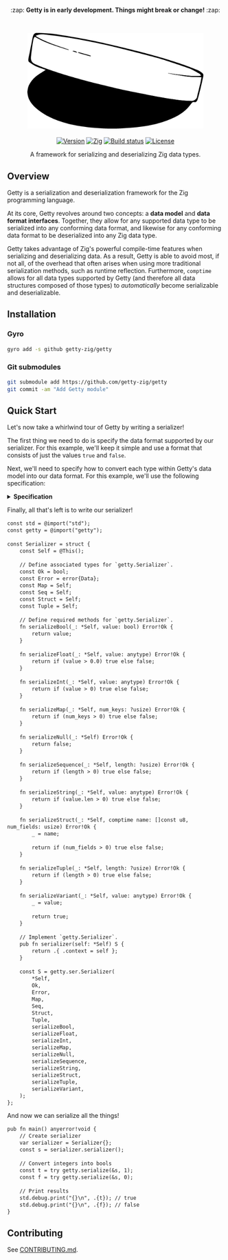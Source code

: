 <p align="center">:zap: <strong>Getty is in early development. Things might break or change!</strong> :zap:</p>
<br/>

<p align="center">
  <img alt="Getty" src="https://github.com/getty-zig/logo/blob/main/getty-solid.svg" width="410px">
  <br/>
  <br/>
  <a href="https://github.com/getty-zig/getty/releases/latest"><img alt="Version" src="https://img.shields.io/badge/version-N/A-e2725b.svg?style=flat-square"></a>
  <a href="https://ziglang.org/download"><img alt="Zig" src="https://img.shields.io/badge/zig-master-fd9930.svg?style=flat-square"></a>
  <a href="https://actions-badge.atrox.dev/getty-zig/getty/goto?ref=main"><img alt="Build status" src="https://img.shields.io/endpoint.svg?url=https%3A%2F%2Factions-badge.atrox.dev%2Fgetty-zig%2Fgetty%2Fbadge%3Fref%3Dmain&style=flat-square" /></a>
  <a href="https://github.com/getty-zig/getty/blob/main/LICENSE"><img alt="License" src="https://img.shields.io/badge/license-MIT-blue?style=flat-square"></a>
</p>

<p align="center">A framework for serializing and deserializing Zig data types.</p>

## Overview

Getty is a serialization and deserialization framework for the Zig programming
language.

At its core, Getty revolves around two concepts: a **data model** and **data
format interfaces**. Together, they allow for any supported data type to be
serialized into any conforming data format, and likewise for any conforming
data format to be deserialized into any Zig data type.

Getty takes advantage of Zig's powerful compile-time features when serializing
and deserializing data. As a result, Getty is able to avoid most, if not all,
of the overhead that often arises when using more traditional serialization
methods, such as runtime reflection. Furthermore, `comptime` allows for all
data types supported by Getty (and therefore all data structures composed of
those types) to *automatically* become serializable and deserializable.

## Installation

### Gyro

```sh
gyro add -s github getty-zig/getty
```

### Git submodules

```sh
git submodule add https://github.com/getty-zig/getty
git commit -am "Add Getty module"
```

## Quick Start

Let's now take a whirlwind tour of Getty by writing a serializer!

The first thing we need to do is specify the data format supported by our
serializer. For this example, we'll keep it simple and use a format that
consists of just the values `true` and `false`.

Next, we'll need to specify how to convert each type within Getty's data model
into our data format. For this example, we'll use the following specification:

<details>
  <summary><b>Specification</b></summary>
  <br>

  <details>
  <summary>Booleans</summary>
  <ul>
    <li><code>true</code> → <code>true</code></li>
    <li><code>false</code> → <code>true</code></li>
  </ul> 
  </details>

  <details>
  <summary>Enums</summary>
  <ul>
    <li>All variants → <code>true</code></li>
  </ul> 
  </details>

  <details>
  <summary>Floats</summary>
  <ul>
    <li>Value is <code>> 0.0</code> → <code>true</code></li>
    <li>Value is <code>≤ 0.0</code> → <code>false</code></li>
  </ul> 
  </details>

  <details>
  <summary>Integers</summary>
  <ul>
    <li>Value is <code>> 0</code> → <code>true</code></li>
    <li>Value is <code>≤ 0</code> → <code>false</code></li>
  </ul> 
  </details>

  <details>
  <summary>Maps</summary>
  <ul>
    <li># of keys is <code>> 0</code> → <code>true</code></li>
    <li># of keys is <code>0</code> → <code>false</code></li>
  </ul> 
  </details>

  <details>
  <summary>Null</summary>
  <ul>
    <li><code>null</code> → <code>true</code></li>
  </ul> 
  </details>

  <details>
  <summary>Sequences</summary>
  <ul>
    <li>Length is <code>> 0</code> → <code>true</code></li>
    <li>Length is <code>0</code> → <code>false</code></li>
  </ul> 
  </details>

  <details>
  <summary>Strings</summary>
  <ul>
    <li>Length is <code>> 0</code> → <code>true</code></li>
    <li>Length is <code>0</code> → <code>false</code></li>
  </ul> 
  </details>

  <details>
  <summary>Structs</summary>
  <ul>
    <li># of fields is <code>> 0</code> → <code>true</code></li>
    <li># of fieldsis <code>0</code> → <code>false</code></li>
  </ul> 
  </details>

  <details>
  <summary>Tuples</summary>
  <ul>
    <li>Length is <code>> 0</code> → <code>true</code></li>
    <li>Length <code>0</code> → <code>false</code></li>
  </ul> 
  </details>
</details>

Finally, all that's left is to write our serializer!

```zig
const std = @import("std");
const getty = @import("getty");

const Serializer = struct {
    const Self = @This();

    // Define associated types for `getty.Serializer`.
    const Ok = bool;
    const Error = error{Data};
    const Map = Self;
    const Seq = Self;
    const Struct = Self;
    const Tuple = Self;

    // Define required methods for `getty.Serializer`.
    fn serializeBool(_: *Self, value: bool) Error!Ok {
        return value;
    }

    fn serializeFloat(_: *Self, value: anytype) Error!Ok {
        return if (value > 0.0) true else false;
    }

    fn serializeInt(_: *Self, value: anytype) Error!Ok {
        return if (value > 0) true else false;
    }

    fn serializeMap(_: *Self, num_keys: ?usize) Error!Ok {
        return if (num_keys > 0) true else false;
    }

    fn serializeNull(_: *Self) Error!Ok {
        return false;
    }

    fn serializeSequence(_: *Self, length: ?usize) Error!Ok {
        return if (length > 0) true else false;
    }

    fn serializeString(_: *Self, value: anytype) Error!Ok {
        return if (value.len > 0) true else false;
    }

    fn serializeStruct(_: *Self, comptime name: []const u8, num_fields: usize) Error!Ok {
        _ = name;

        return if (num_fields > 0) true else false;
    }

    fn serializeTuple(_: *Self, length: ?usize) Error!Ok {
        return if (length > 0) true else false;
    }

    fn serializeVariant(_: *Self, value: anytype) Error!Ok {
        _ = value;

        return true;
    }
    
    // Implement `getty.Serializer`.
    pub fn serializer(self: *Self) S {
        return .{ .context = self };
    }

    const S = getty.ser.Serializer(
        *Self,
        Ok,
        Error,
        Map,
        Seq,
        Struct,
        Tuple,
        serializeBool,
        serializeFloat,
        serializeInt,
        serializeMap,
        serializeNull,
        serializeSequence,
        serializeString,
        serializeStruct,
        serializeTuple,
        serializeVariant,
    );
};
```

And now we can serialize all the things!

```zig
pub fn main() anyerror!void {
    // Create serializer
    var serializer = Serializer{};
    const s = serializer.serializer();

    // Convert integers into bools
    const t = try getty.serialize(&s, 1);
    const f = try getty.serialize(&s, 0);

    // Print results
    std.debug.print("{}\n", .{t}); // true
    std.debug.print("{}\n", .{f}); // false
}
```

<!-- let's look at the `getty.Serializer` interface, which we'll be implementing:

```zig
pub fn Serializer(
    // Implementer type
    comptime Context: type,
    
    // Associated types
    comptime O: type,
    comptime E: type,
    comptime M: type,
    comptime SE: type,
    comptime ST: type,
    comptime T: type,
    
    // Methods
    comptime boolFn: fn (Context, value: bool) E!O,
    comptime floatFn: fn (Context, value: anytype) E!O,
    comptime intFn: fn (Context, value: anytype) E!O,
    comptime nullFn: fn (Context) E!O,
    comptime sequenceFn: fn (Context, ?usize) E!SE,
    comptime stringFn: fn (Context, value: anytype) E!O,
    comptime mapFn: fn (Context, ?usize) E!M,
    comptime structFn: fn (Context, comptime []const u8, usize) E!ST,
    comptime tupleFn: fn (Context, ?usize) E!T,
    comptime variantFn: fn (Context, value: anytype) E!O,
) type
```

As you can see, interfaces in Getty are just functions.

The parameters of an interface specify what the interface requires from its
implementers. In this case, `getty.Serializer` requires:

1. The type of the implementer
2. Various associated types
3. Various methods

The return type of an interface is called the **interface type**. Whenever you
want to take a `getty.Serializer` as a function argument or call the
`serializeBool` method of a `getty.Serializer`, this type is what you use.

To implement an interface, you provide a function in your implementing type
that returns a value of the interface type. For example:

```zig
const MyType = struct {
    // Define implementor type
    const Self = @This();
    
    // Define required methods
    fn foo() void {}

    // Implement `Interface`
    pub fn interface(self: *Self) Interface(*Self, foo) {
        return .{ .context = self };
    }
};
``` -->

## Contributing

See [CONTRIBUTING.md](CONTRIBUTING.md).
